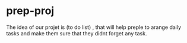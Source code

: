 # prep-proj
The idea of our projet is (to do list) , that will help preple to arange  daily tasks  and make them sure that they didnt forget any task.
